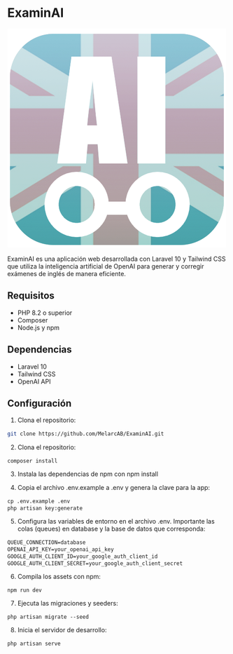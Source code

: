 # ExaminAI

![ExaminAI Banner](https://raw.githubusercontent.com/MelarcAB/ai-english-teacher/main/public/img/examinai_logo_teal.png?token=GHSAT0AAAAAACBC34E2TKVW765PY47AYDWEZBUE44Q)

ExaminAI es una aplicación web desarrollada con Laravel 10 y Tailwind CSS que utiliza la inteligencia artificial de OpenAI para generar y corregir exámenes de inglés de manera eficiente.

## Requisitos

- PHP 8.2 o superior
- Composer
- Node.js y npm

## Dependencias

- Laravel 10
- Tailwind CSS
- OpenAI API

## Configuración

1. Clona el repositorio:

```bash
git clone https://github.com/MelarcAB/ExaminAI.git
```
2. Clona el repositorio:
```
composer install
```

3. Instala las dependencias de npm con npm install

4. Copia el archivo .env.example a .env y genera la clave para la app:
```
cp .env.example .env
php artisan key:generate
```

5. Configura las variables de entorno en el archivo .env. Importante las colas (queues) en database y la base de datos que corresponda:

```
QUEUE_CONNECTION=database
OPENAI_API_KEY=your_openai_api_key
GOOGLE_AUTH_CLIENT_ID=your_google_auth_client_id
GOOGLE_AUTH_CLIENT_SECRET=your_google_auth_client_secret
```

6. Compila los assets con npm:
```
npm run dev
```

7. Ejecuta las migraciones y seeders:
```
php artisan migrate --seed
```

8. Inicia el servidor de desarrollo:
```
php artisan serve
```
